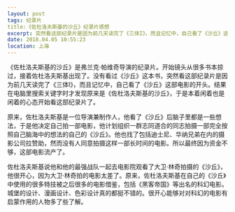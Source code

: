 ```yaml
---
layout: post
tags: 纪录片
title:《佐杜洛夫斯基的沙丘》纪录片感想
excerpt: 突然看这部纪录片是因为前几天读完了《三体I》，而且记忆中，自己看了《沙丘》这部电影的开头。结果在电脑里搜索关键字时才发现原来是《佐杜洛夫斯基的沙丘》，于是本着闲着也是闲着的心态开始看这部纪录片了。
date: 2018.04.05 10:55:23
location: 上海
---
```


《佐杜洛夫斯基的沙丘》是弗兰克·帕维奇导演的纪录片。开始镜头从很多书本掠过，接着佐杜洛夫斯基出现了。没有看过《沙丘》这本书，突然看这部纪录片是因为前几天读完了《三体I》，而且记忆中，自己看了《沙丘》这部电影的开头。结果在电脑里搜索关键字时才发现原来是《佐杜洛夫斯基的沙丘》，于是本着闲着也是闲着的心态开始看这部纪录片了。

原来，佐杜洛夫斯基是一位导演兼制作人，他看了《沙丘》后脑子里都是一些想法，于是他决定自己拍一部电影，他计划组织一群志同道合的同志拍摄一部完全按照自己脑海中的想法的自己的《沙丘》。他也找了包括迪士尼、华纳兄弟在内的摄影公司拉赞助，然而没有人同意拍摄这样一部长时间的电影。所以最终因为资金不够，这部电影流产了。

佐杜洛夫斯基说他和他的最强战队一起去电影院观看了大卫·林奇拍摄的《沙丘》，他很开心，因为大卫·林奇拍的电影太差了。原来，佐杜洛夫斯基在自己的《沙丘》中使用的很多特技被之后很多的电影借鉴，包括《黑客帝国》等出名的科幻电影。城堡的设计、漫画设计、色彩设计真的都挺不错的。很开心能够对对科幻的电影有启蒙作用的人物多了些了解。
